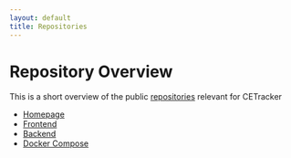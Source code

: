 ```yaml
---
layout: default
title: Repositories
---
```

# Repository Overview

This is a short overview of the public [repositories](https://github.com/orgs/cetracker/repositories) relevant for CETracker

- [Homepage](https://github.com/cetracker/cetracker.github.io)
- [Frontend](https://github.com/cetracker/cetracker-frontend)
- [Backend](https://github.com/cetracker/cetracker-backend)
- [Docker Compose](https://github.com/cetracker/cetracker-compose)
  